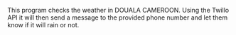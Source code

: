 This program checks the weather in DOUALA CAMEROON. 
Using the Twillo API it will then send a message to the provided phone number and let them know if it will rain or not. 

